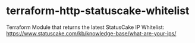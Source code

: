 # terraform-http-statuscake-whitelist
Terraform Module that returns the latest StatusCake IP Whitelist: https://www.statuscake.com/kb/knowledge-base/what-are-your-ips/
